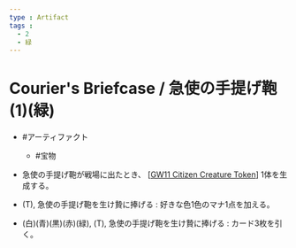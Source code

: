 ```yaml
---
type : Artifact
tags : 
  - 2
  - 緑
---
```

# Courier's Briefcase / 急使の手提げ鞄 (1)(緑)

* #アーティファクト
  * #宝物

* 急使の手提げ鞄が戦場に出たとき、 [[GW11 Citizen Creature Token]] 1体を生成する。
* (T), 急使の手提げ鞄を生け贄に捧げる : 好きな色1色のマナ1点を加える。
* (白)(青)(黒)(赤)(緑), (T), 急使の手提げ鞄を生け贄に捧げる : カード3枚を引く。




[//begin]: # "Autogenerated link references for markdown compatibility"
[GW11 Citizen Creature Token]: <../Creatures/Tokens/GW11 Citizen Creature Token.md> "Green White Citizen Creature Token / 緑白 市民・クリーチャー・トークン 1/1"
[//end]: # "Autogenerated link references"